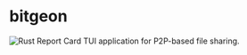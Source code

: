 # bitgeon
![Rust Report Card](https://rust-reportcard.xuri.me/badge/github.com/LeCyberDucky/bitgeon)
TUI application for P2P-based file sharing.
